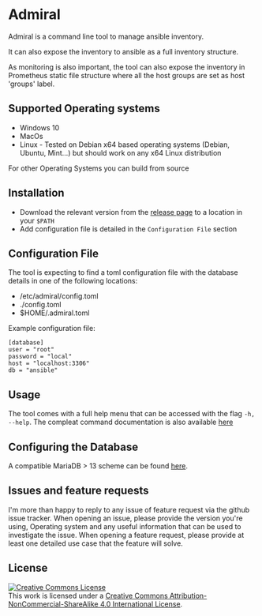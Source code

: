 # Admiral

Admiral is a command line tool to manage ansible inventory. 

It can also expose the inventory to ansible as a full inventory structure. 

As monitoring is also important, the tool can also expose the inventory in Prometheus static file structure where all the host groups are set as host 'groups' label.

Supported Operating systems
---------------------------

-   Windows 10
-   MacOs
-   Linux - Tested on Debian x64 based operating systems (Debian,
    Ubuntu, Mint...) but should work on any x64 Linux distribution

For other Operating Systems you can build from source

Installation
------------

-   Download the relevant version from the [release page](https://github.com/via-justa/admiral/releases) to a location in your `$PATH`
-   Add configuration file is detailed in the `Configuration File` section

Configuration File
-----------

The tool is expecting to find a toml configuration file with the database details in one of the following locations:
- /etc/admiral/config.toml
- ./config.toml
- $HOME/.admiral.toml

Example configuration file:
```
[database]
user = "root"
password = "local"
host = "localhost:3306"
db = "ansible"
```

Usage
-----------
The tool comes with a full help menu that can be accessed with the flag `-h, --help`. 
The compleat command documentation is also available [here](https://github.com/via-justa/admiral/docs/admiral.md)

Configuring the Database
-----------
A compatible MariaDB > 13 scheme can be found [here](https://github.com/via-justa/admiral/blob/master/fixtures/scheme.sql).

Issues and feature requests
-----------

I'm more than happy to reply to any issue of feature request via the github issue tracker.
When opening an issue, please provide the version you're using, Operating system and any useful information that can be used to investigate the issue.
When opening a feature request, please provide at least one detailed use case that the feature will solve.

License
-----------

<a rel="license" href="http://creativecommons.org/licenses/by-nc-sa/4.0/"><img alt="Creative Commons License" style="border-width:0" src="https://i.creativecommons.org/l/by-nc-sa/4.0/88x31.png" /></a><br />This work is licensed under a <a rel="license" href="http://creativecommons.org/licenses/by-nc-sa/4.0/">Creative Commons Attribution-NonCommercial-ShareAlike 4.0 International License</a>.
